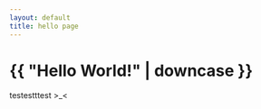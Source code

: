 ```yaml
---
layout: default
title: hello page
---
```

<h1>{{ "Hello World!" | downcase }}</h1>
<p>testestttest >_<</p>
